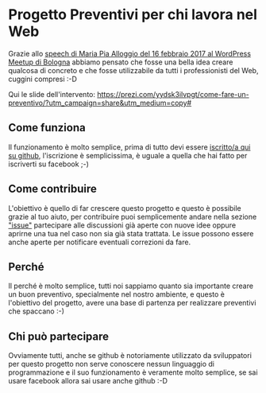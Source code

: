 # Progetto Preventivi per chi lavora nel Web
Grazie allo [speech di Maria Pia Alloggio del 16 febbraio 2017 al WordPress Meetup di Bologna](https://www.meetup.com/it-IT/WordPress-Meetup-Bologna/events/236195224/) abbiamo pensato che fosse una bella idea creare qualcosa di concreto e che fosse utilizzabile da tutti i professionisti del Web, cuggini compresi :-D

Qui le slide dell'intervento: https://prezi.com/yydsk3ilvpgt/come-fare-un-preventivo/?utm_campaign=share&utm_medium=copy#
## Come funziona
Il funzionamento è molto semplice, prima di tutto devi essere [iscritto/a qui su github](https://github.com/), l'iscrizione è semplicissima, è uguale a quella che hai fatto per iscriverti su facebook ;-)
## Come contribuire
L'obiettivo è quello di far crescere questo progetto e questo è possibile grazie al tuo aiuto, per contribuire puoi semplicemente andare nella sezione ["issue"](https://github.com/WordPressMeetupBologna/progetto-preventivi-web/issues) partecipare alle discussioni già aperte con nuove idee oppure aprirne una tua nel caso non sia già stata trattata.
Le issue possono essere anche aperte per notificare eventuali correzioni da fare.
## Perché
Il perché è molto semplice, tutti noi sappiamo quanto sia importante creare un buon preventivo, specialmente nel nostro ambiente, e questo è l'obiettivo del progetto, avere una base di partenza per realizzare preventivi che spaccano :-)
## Chi può partecipare
Ovviamente tutti, anche se github è notoriamente utilizzato da sviluppatori per questo progetto non serve conoscere nessun linguaggio di programmazione e il suo funzionamento è veramente molto semplice, se sai usare facebook allora sai usare anche github :-D
